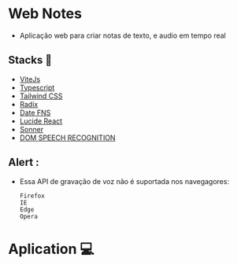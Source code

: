 # Web Notes

- Aplicação web para criar notas de texto, e audio em tempo real

## Stacks :robot:

- [ViteJs](https://vitejs.dev/guide/)
- [Typescript](https://www.typescriptlang.org/docs/)
- [Tailwind CSS](https://tailwindcss.com/docs/installation)
- [Radix](https://www.radix-ui.com/themes/docs/overview/getting-started)
- [Date FNS](https://date-fns.org/docs/Getting-Started)
- [Lucide React](https://lucide.dev/guide/packages/lucide-react)
- [Sonner](https://sonner.emilkowal.ski/)
- [DOM SPEECH RECOGNITION](https://www.npmjs.com/package/@types/dom-speech-recognition)

## Alert :
- Essa API de gravação de voz não é suportada nos navegagores:
  
    ```
    Firefox
    IE
    Edge
    Opera
    ```

# Aplication :computer:  
